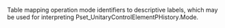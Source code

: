 ﻿Table mapping operation mode identifiers to descriptive labels, which may be used for interpreting Pset_UnitaryControlElementPHistory.Mode.